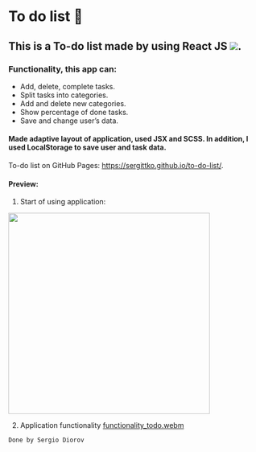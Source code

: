 # To do list 📝

## This is a To-do list made by using React JS ![](https://img.shields.io/badge/-464f5c?style=flat&logo=React).

### Functionality, this app can:
*	Add, delete, complete tasks.
*	Split tasks into categories.
*	Add and delete new categories.
*	Show percentage of done tasks.
*	Save and change user’s data.

#### Made adaptive layout of application, used JSX and SCSS. In addition, I used LocalStorage to save user and task data.

To-do list on GitHub Pages: https://sergittko.github.io/to-do-list/.

#### Preview:
1) Start of using application:
<img src="https://user-images.githubusercontent.com/62090645/198835627-2936267d-835e-4da9-88a3-4858dbf19b86.gif" width="400">


2) Application functionality
[functionality_todo.webm](https://user-images.githubusercontent.com/62090645/198835658-dddb48f0-1ade-44ab-848a-cd63285fe0d1.webm)

`Done by Sergio Diorov`
